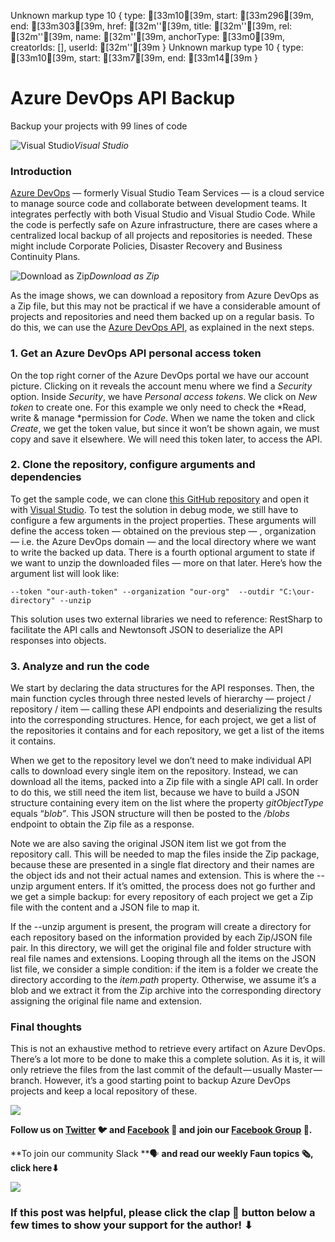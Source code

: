 Unknown markup type 10 { type: [33m10[39m,
  start: [33m296[39m,
  end: [33m303[39m,
  href: [32m''[39m,
  title: [32m''[39m,
  rel: [32m''[39m,
  name: [32m''[39m,
  anchorType: [33m0[39m,
  creatorIds: [],
  userId: [32m''[39m }
Unknown markup type 10 { type: [33m10[39m, start: [33m7[39m, end: [33m14[39m }

# Azure DevOps API Backup

Backup your projects with 99 lines of code

![Visual Studio](https://cdn-images-1.medium.com/max/7562/1*POyCLzcQi1idbHs4AELZzQ.png)*Visual Studio*

### Introduction

[Azure DevOps](https://azure.microsoft.com/en-us/services/devops/) — formerly Visual Studio Team Services — is a cloud service to manage source code and collaborate between development teams. It integrates perfectly with both Visual Studio and Visual Studio Code. While the code is perfectly safe on Azure infrastructure, there are cases where a centralized local backup of all projects and repositories is needed. These might include Corporate Policies, Disaster Recovery and Business Continuity Plans.

![Download as Zip](https://cdn-images-1.medium.com/max/5290/1*FkDrmeSD2LmCEUeAGPHFAQ.png)*Download as Zip*

As the image shows, we can download a repository from Azure DevOps as a Zip file, but this may not be practical if we have a considerable amount of projects and repositories and need them backed up on a regular basis. To do this, we can use the [Azure DevOps API](https://docs.microsoft.com/en-us/rest/api/azure/devops/?view=azure-devops-rest-5.1), as explained in the next steps.

### 1. Get an Azure DevOps API personal access token

On the top right corner of the Azure DevOps portal we have our account picture. Clicking on it reveals the account menu where we find a *Security* option. Inside *Security*, we have *Personal access tokens*. We click on *New token* to create one. For this example we only need to check the *Read, write & manage *permission for *Code*. When we name the token and click *Create*, we get the token value, but since it won’t be shown again, we must copy and save it elsewhere. We will need this token later, to access the API.

### 2. Clone the repository, configure arguments and dependencies

To get the sample code, we can clone [this GitHub repository](https://github.com/beralves/azure-devops-backup) and open it with [Visual Studio](https://visualstudio.microsoft.com). To test the solution in debug mode, we still have to configure a few arguments in the project properties. These arguments will define the access token — obtained on the previous step — , organization — i.e. the Azure DevOps domain — and the local directory where we want to write the backed up data. There is a fourth optional argument to state if we want to unzip the downloaded files — more on that later. Here’s how the argument list will look like:

    --token "our-auth-token" --organization "our-org"  --outdir "C:\our-directory" --unzip

This solution uses two external libraries we need to reference: RestSharp to facilitate the API calls and Newtonsoft JSON to deserialize the API responses into objects.

### 3. Analyze and run the code

We start by declaring the data structures for the API responses. Then, the main function cycles through three nested levels of hierarchy — project / repository / item — calling these API endpoints and deserializing the results into the corresponding structures. Hence, for each project, we get a list of the repositories it contains and for each repository, we get a list of the items it contains.

When we get to the repository level we don’t need to make individual API calls to download every single item on the repository. Instead, we can download all the items, packed into a Zip file with a single API call. In order to do this, we still need the item list, because we have to build a JSON structure containing every item on the list where the property *gitObjectType* equals “*blob”*. This JSON structure will then be posted to the */blobs* endpoint to obtain the Zip file as a response.

Note we are also saving the original JSON item list we got from the repository call. This will be needed to map the files inside the Zip package, because these are presented in a single flat directory and their names are the object ids and not their actual names and extension. This is where the --unzip argument enters. If it’s omitted, the process does not go further and we get a simple backup: for every repository of each project we get a Zip file with the content and a JSON file to map it.

If the --unzip argument is present, the program will create a directory for each repository based on the information provided by each Zip/JSON file pair. In this directory, we will get the original file and folder structure with real file names and extensions. Looping through all the items on the JSON list file, we consider a simple condition: if the item is a folder we create the directory according to the *item.path* property. Otherwise, we assume it’s a blob and we extract it from the Zip archive into the corresponding directory assigning the original file name and extension.

### Final thoughts

This is not an exhaustive method to retrieve every artifact on Azure DevOps. There’s a lot more to be done to make this a complete solution. As it is, it will only retrieve the files from the last commit of the default — usually Master — branch. However, it’s a good starting point to backup Azure DevOps projects and keep a local repository of these.

![](https://cdn-images-1.medium.com/max/2000/0*Piks8Tu6xUYpF4DU)

**Follow us on [Twitter](https://twitter.com/joinfaun) **🐦** and [Facebook](https://www.facebook.com/faun.dev/) **👥** and join our [Facebook Group](https://www.facebook.com/groups/364904580892967/) **💬**.**

**To join our community Slack **🗣️ **and read our weekly Faun topics **🗞️,** click here⬇**

![](https://cdn-images-1.medium.com/max/3200/0*oSdFkACJxs5iy1oR)

### If this post was helpful, please click the clap 👏 button below a few times to show your support for the author! ⬇
